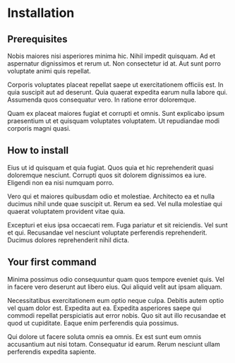 # Installation

## Prerequisites

Nobis maiores nisi asperiores minima hic. Nihil impedit quisquam. Ad et aspernatur dignissimos et rerum ut. Non consectetur id at. Aut sunt porro voluptate animi quis repellat.

Corporis voluptates placeat repellat saepe ut exercitationem officiis est. In quia suscipit aut ad deserunt. Quia quaerat expedita earum nulla labore qui. Assumenda quos consequatur vero. In ratione error doloremque.

Quam ex placeat maiores fugiat et corrupti et omnis. Sunt explicabo ipsum praesentium ut et quisquam voluptates voluptatem. Ut repudiandae modi corporis magni quasi.

## How to install

Eius ut id quisquam et quia fugiat. Quos quia et hic reprehenderit quasi doloremque nesciunt. Corrupti quos sit dolorem dignissimos ea iure. Eligendi non ea nisi numquam porro.

Vero qui et maiores quibusdam odio et molestiae. Architecto ea et nulla ducimus nihil unde quae suscipit ut. Rerum ea sed. Vel nulla molestiae qui quaerat voluptatem provident vitae quia.

Excepturi et eius ipsa occaecati rem. Fuga pariatur et sit reiciendis. Vel sunt et qui. Recusandae vel nesciunt voluptate perferendis reprehenderit. Ducimus dolores reprehenderit nihil dicta.

## Your first command

Minima possimus odio consequuntur quam quos tempore eveniet quis. Vel in facere vero deserunt aut libero eius. Qui aliquid velit aut ipsam aliquam.

Necessitatibus exercitationem eum optio neque culpa. Debitis autem optio vel quam dolor est. Expedita aut ea. Expedita asperiores saepe qui commodi repellat perspiciatis aut error nobis. Quo sit aut illo recusandae et quod ut cupiditate. Eaque enim perferendis quia possimus.

Qui dolore ut facere soluta omnis ea omnis. Ex est sunt eum omnis accusantium aut nisi totam. Consequatur id earum. Rerum nesciunt ullam perferendis expedita sapiente.
